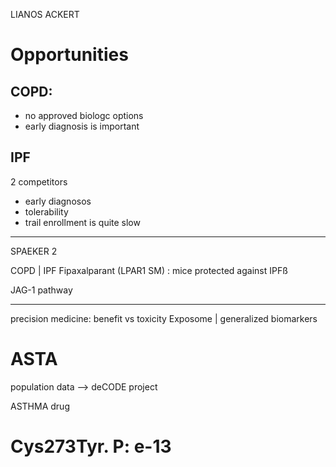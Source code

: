 LIANOS ACKERT

# Opportunities

## COPD:

+ no approved biologc  options
+ early diagnosis is important

## IPF

2 competitors 
+ early diagnosos
+ tolerability
+ trail enrollment is quite slow

---

SPAEKER 2

COPD | IPF
Fipaxalparant (LPAR1 SM) : mice protected against IPFß

JAG-1 pathway 

---

precision medicine: benefit vs toxicity
Exposome | generalized biomarkers


# ASTA

population data --> deCODE project

ASTHMA drug
# Cys273Tyr. P: e-13


